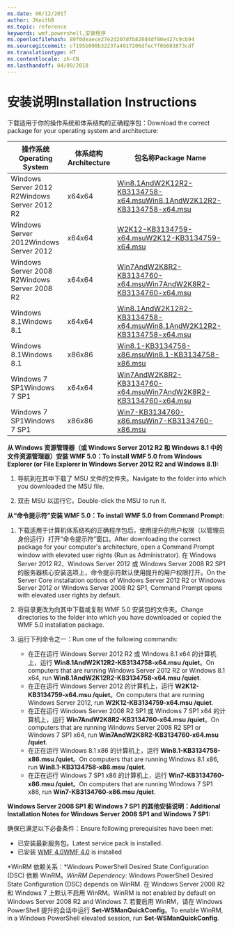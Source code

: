 ```yaml
---
ms.date: 06/12/2017
author: JKeithB
ms.topic: reference
keywords: wmf,powershell,安装程序
ms.openlocfilehash: 89f0deaece27e2d207dfb820d4df80e427c9cb94
ms.sourcegitcommit: cf195b090b3223fa4917206dfec7f0b603873cdf
ms.translationtype: HT
ms.contentlocale: zh-CN
ms.lasthandoff: 04/09/2018
---
```

# <a name="installation-instructions"></a><span data-ttu-id="d75ea-102">安装说明</span><span class="sxs-lookup"><span data-stu-id="d75ea-102">Installation Instructions</span></span>

<span data-ttu-id="d75ea-103">下载适用于你的操作系统和体系结构的正确程序包：</span><span class="sxs-lookup"><span data-stu-id="d75ea-103">Download the correct package for your operating system and architecture:</span></span>

| <span data-ttu-id="d75ea-104">操作系统</span><span class="sxs-lookup"><span data-stu-id="d75ea-104">Operating System</span></span>       | <span data-ttu-id="d75ea-105">体系结构</span><span class="sxs-lookup"><span data-stu-id="d75ea-105">Architecture</span></span> | <span data-ttu-id="d75ea-106">包名称</span><span class="sxs-lookup"><span data-stu-id="d75ea-106">Package Name</span></span>              |
|------------------------|--------------|---------------------------|
| <span data-ttu-id="d75ea-107">Windows Server 2012 R2</span><span class="sxs-lookup"><span data-stu-id="d75ea-107">Windows Server 2012 R2</span></span> | <span data-ttu-id="d75ea-108">x64</span><span class="sxs-lookup"><span data-stu-id="d75ea-108">x64</span></span>      | [<span data-ttu-id="d75ea-109">Win8.1AndW2K12R2-KB3134758-x64.msu</span><span class="sxs-lookup"><span data-stu-id="d75ea-109">Win8.1AndW2K12R2-KB3134758-x64.msu</span></span>](http://go.microsoft.com/fwlink/?LinkId=717507) |
| <span data-ttu-id="d75ea-110">Windows Server 2012</span><span class="sxs-lookup"><span data-stu-id="d75ea-110">Windows Server 2012</span></span>    | <span data-ttu-id="d75ea-111">x64</span><span class="sxs-lookup"><span data-stu-id="d75ea-111">x64</span></span>      | [<span data-ttu-id="d75ea-112">W2K12-KB3134759-x64.msu</span><span class="sxs-lookup"><span data-stu-id="d75ea-112">W2K12-KB3134759-x64.msu</span></span>](http://go.microsoft.com/fwlink/?LinkId=717506) |
| <span data-ttu-id="d75ea-113">Windows Server 2008 R2</span><span class="sxs-lookup"><span data-stu-id="d75ea-113">Windows Server 2008 R2</span></span> | <span data-ttu-id="d75ea-114">x64</span><span class="sxs-lookup"><span data-stu-id="d75ea-114">x64</span></span>      | [<span data-ttu-id="d75ea-115">Win7AndW2K8R2-KB3134760-x64.msu</span><span class="sxs-lookup"><span data-stu-id="d75ea-115">Win7AndW2K8R2-KB3134760-x64.msu</span></span>](http://go.microsoft.com/fwlink/?LinkId=717504) |
| <span data-ttu-id="d75ea-116">Windows 8.1</span><span class="sxs-lookup"><span data-stu-id="d75ea-116">Windows 8.1</span></span>            | <span data-ttu-id="d75ea-117">x64</span><span class="sxs-lookup"><span data-stu-id="d75ea-117">x64</span></span>          | [<span data-ttu-id="d75ea-118">Win8.1AndW2K12R2-KB3134758-x64.msu</span><span class="sxs-lookup"><span data-stu-id="d75ea-118">Win8.1AndW2K12R2-KB3134758-x64.msu</span></span>](http://go.microsoft.com/fwlink/?LinkId=717507) |
| <span data-ttu-id="d75ea-119">Windows 8.1</span><span class="sxs-lookup"><span data-stu-id="d75ea-119">Windows 8.1</span></span>            | <span data-ttu-id="d75ea-120">x86</span><span class="sxs-lookup"><span data-stu-id="d75ea-120">x86</span></span>          | [<span data-ttu-id="d75ea-121">Win8.1-KB3134758-x86.msu</span><span class="sxs-lookup"><span data-stu-id="d75ea-121">Win8.1-KB3134758-x86.msu</span></span>](http://go.microsoft.com/fwlink/?LinkID=717963) |
| <span data-ttu-id="d75ea-122">Windows 7 SP1</span><span class="sxs-lookup"><span data-stu-id="d75ea-122">Windows 7 SP1</span></span>          | <span data-ttu-id="d75ea-123">x64</span><span class="sxs-lookup"><span data-stu-id="d75ea-123">x64</span></span>          | [<span data-ttu-id="d75ea-124">Win7AndW2K8R2-KB3134760-x64.msu</span><span class="sxs-lookup"><span data-stu-id="d75ea-124">Win7AndW2K8R2-KB3134760-x64.msu</span></span>](http://go.microsoft.com/fwlink/?LinkId=717504) |
| <span data-ttu-id="d75ea-125">Windows 7 SP1</span><span class="sxs-lookup"><span data-stu-id="d75ea-125">Windows 7 SP1</span></span>          | <span data-ttu-id="d75ea-126">x86</span><span class="sxs-lookup"><span data-stu-id="d75ea-126">x86</span></span>          | [<span data-ttu-id="d75ea-127">Win7-KB3134760-x86.msu</span><span class="sxs-lookup"><span data-stu-id="d75ea-127">Win7-KB3134760-x86.msu</span></span>](http://go.microsoft.com/fwlink/?LinkID=717962) |


<span data-ttu-id="d75ea-128">**从 Windows 资源管理器（或 Windows Server 2012 R2 和 Windows 8.1 中的文件资源管理器）安装 WMF 5.0：**</span><span class="sxs-lookup"><span data-stu-id="d75ea-128">**To install WMF 5.0 from Windows Explorer (or File Explorer in Windows Server 2012 R2 and Windows 8.1):**</span></span>

1. <span data-ttu-id="d75ea-129">导航到在其中下载了 MSU 文件的文件夹。</span><span class="sxs-lookup"><span data-stu-id="d75ea-129">Navigate to the folder into which you downloaded the MSU file.</span></span>

2. <span data-ttu-id="d75ea-130">双击 MSU 以运行它。</span><span class="sxs-lookup"><span data-stu-id="d75ea-130">Double-click the MSU to run it.</span></span>

<span data-ttu-id="d75ea-131">**从“命令提示符”安装 WMF 5.0：**</span><span class="sxs-lookup"><span data-stu-id="d75ea-131">**To install WMF 5.0 from Command Prompt:**</span></span>

1. <span data-ttu-id="d75ea-132">下载适用于计算机体系结构的正确程序包后，使用提升的用户权限（以管理员身份运行）打开“命令提示符”窗口。</span><span class="sxs-lookup"><span data-stu-id="d75ea-132">After downloading the correct package for your computer's architecture, open a Command Prompt window with elevated user rights (Run as Administrator).</span></span> <span data-ttu-id="d75ea-133">在 Windows Server 2012 R2、Windows Server 2012 或 Windows Server 2008 R2 SP1 的服务器核心安装选项上，命令提示符默认使用提升的用户权限打开。</span><span class="sxs-lookup"><span data-stu-id="d75ea-133">On the Server Core installation options of Windows Server 2012 R2 or Windows Server 2012 or Windows Server 2008 R2 SP1, Command Prompt opens with elevated user rights by default.</span></span>

2. <span data-ttu-id="d75ea-134">将目录更改为向其中下载或复制 WMF 5.0 安装包的文件夹。</span><span class="sxs-lookup"><span data-stu-id="d75ea-134">Change directories to the folder into which you have downloaded or copied the WMF 5.0 installation package.</span></span>

3. <span data-ttu-id="d75ea-135">运行下列命令之一：</span><span class="sxs-lookup"><span data-stu-id="d75ea-135">Run one of the following commands:</span></span>
    - <span data-ttu-id="d75ea-136">在正在运行 Windows Server 2012 R2 或 Windows 8.1 x64 的计算机上，运行 **Win8.1AndW2K12R2-KB3134758-x64.msu /quiet**。</span><span class="sxs-lookup"><span data-stu-id="d75ea-136">On computers that are running Windows Server 2012 R2 or Windows 8.1 x64, run **Win8.1AndW2K12R2-KB3134758-x64.msu /quiet**.</span></span>
    - <span data-ttu-id="d75ea-137">在正在运行 Windows Server 2012 的计算机上，运行 **W2K12-KB3134759-x64.msu /quiet**。</span><span class="sxs-lookup"><span data-stu-id="d75ea-137">On computers that are running Windows Server 2012, run **W2K12-KB3134759-x64.msu /quiet**.</span></span>
    - <span data-ttu-id="d75ea-138">在正在运行 Windows Server 2008 R2 SP1 或 Windows 7 SP1 x64 的计算机上，运行 **Win7AndW2K8R2-KB3134760-x64.msu /quiet**。</span><span class="sxs-lookup"><span data-stu-id="d75ea-138">On computers that are running Windows Server 2008 R2 SP1 or Windows 7 SP1 x64, run **Win7AndW2K8R2-KB3134760-x64.msu /quiet**.</span></span>
    - <span data-ttu-id="d75ea-139">在正在运行 Windows 8.1 x86 的计算机上，运行 **Win8.1-KB3134758-x86.msu /quiet**。</span><span class="sxs-lookup"><span data-stu-id="d75ea-139">On computers that are running Windows 8.1 x86, run **Win8.1-KB3134758-x86.msu /quiet**.</span></span>
    - <span data-ttu-id="d75ea-140">在正在运行 Windows 7 SP1 x86 的计算机上，运行 **Win7-KB3134760-x86.msu /quiet**。</span><span class="sxs-lookup"><span data-stu-id="d75ea-140">On computers that are running Windows 7 SP1 x86, run **Win7-KB3134760-x86.msu /quiet**.</span></span>

<span data-ttu-id="d75ea-141">**Windows Server 2008 SP1 和 Windows 7 SP1 的其他安装说明：**</span><span class="sxs-lookup"><span data-stu-id="d75ea-141">**Additional Installation Notes for Windows Server 2008 SP1 and Windows 7 SP1:**</span></span>

<span data-ttu-id="d75ea-142">确保已满足以下必备条件：</span><span class="sxs-lookup"><span data-stu-id="d75ea-142">Ensure following prerequisites have been met:</span></span>
- <span data-ttu-id="d75ea-143">已安装最新服务包。</span><span class="sxs-lookup"><span data-stu-id="d75ea-143">Latest service pack is installed.</span></span>
- <span data-ttu-id="d75ea-144">已安装 [WMF 4.0](http://www.microsoft.com/en-us/download/details.aspx?id=40855)</span><span class="sxs-lookup"><span data-stu-id="d75ea-144">[WMF 4.0](http://www.microsoft.com/en-us/download/details.aspx?id=40855) is installed</span></span>

<span data-ttu-id="d75ea-145">*WinRM 依赖关系：*Windows PowerShell Desired State Configuration (DSC) 依赖 WinRM。</span><span class="sxs-lookup"><span data-stu-id="d75ea-145">*WinRM Dependency:* Windows PowerShell Desired State Configuration (DSC) depends on WinRM.</span></span> <span data-ttu-id="d75ea-146">在 Windows Server 2008 R2 和 Windows 7 上默认不启用 WinRM。</span><span class="sxs-lookup"><span data-stu-id="d75ea-146">WinRM is not enabled by default on Windows Server 2008 R2 and Windows 7.</span></span> <span data-ttu-id="d75ea-147">若要启用 WinRM，请在 Windows PowerShell 提升的会话中运行 **Set-WSManQuickConfig**。</span><span class="sxs-lookup"><span data-stu-id="d75ea-147">To enable WinRM, in a Windows PowerShell elevated session, run **Set-WSManQuickConfig**.</span></span>